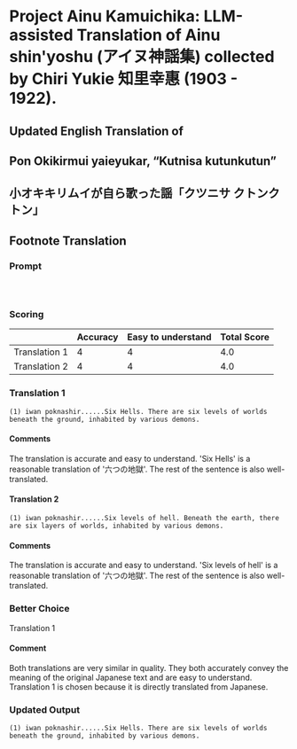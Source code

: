 # Project Ainu Kamuichika: LLM-assisted Translation of Ainu shin'yoshu (アイヌ神謡集) collected by Chiri Yukie 知里幸惠 (1903 - 1922).

## Updated English Translation of

## Pon Okikirmui yaieyukar, “Kutnisa kutunkutun” 
## 小オキキリムイが自ら歌った謡「クツニサ クトンクトン」
## Footnote Translation

### Prompt 
```



```

### Scoring

|               | Accuracy | Easy to understand |  Total Score |
| ------------- | -------- | ------------------ | ------------ | 
| Translation 1 | 4 | 4 |  4.0 |
| Translation 2 | 4 | 4 |  4.0 |

### Translation 1
```
(1) iwan poknashir......Six Hells. There are six levels of worlds beneath the ground, inhabited by various demons.
```
#### Comments
The translation is accurate and easy to understand. 'Six Hells' is a reasonable translation of '六つの地獄'. The rest of the sentence is also well-translated.

#### Translation 2
```
(1) iwan poknashir......Six levels of hell. Beneath the earth, there are six layers of worlds, inhabited by various demons.
```
#### Comments
The translation is accurate and easy to understand. 'Six levels of hell' is a reasonable translation of '六つの地獄'. The rest of the sentence is also well-translated.

### Better Choice
Translation 1
#### Comment
Both translations are very similar in quality. They both accurately convey the meaning of the original Japanese text and are easy to understand. Translation 1 is chosen because it is directly translated from Japanese.

### Updated Output
```
(1) iwan poknashir......Six Hells. There are six levels of worlds beneath the ground, inhabited by various demons.
```

